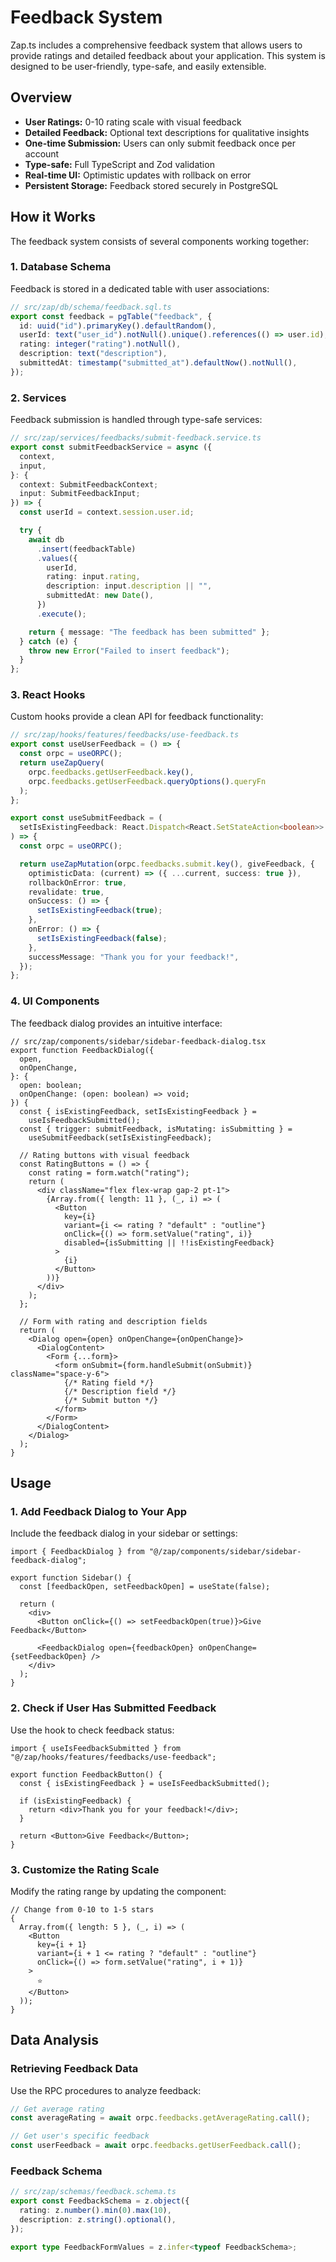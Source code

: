 # Feedback System

Zap.ts includes a comprehensive feedback system that allows users to provide ratings and detailed feedback about your application. This system is designed to be user-friendly, type-safe, and easily extensible.

## Overview

* **User Ratings:** 0-10 rating scale with visual feedback
* **Detailed Feedback:** Optional text descriptions for qualitative insights
* **One-time Submission:** Users can only submit feedback once per account
* **Type-safe:** Full TypeScript and Zod validation
* **Real-time UI:** Optimistic updates with rollback on error
* **Persistent Storage:** Feedback stored securely in PostgreSQL

## How it Works

The feedback system consists of several components working together:

### 1. Database Schema

Feedback is stored in a dedicated table with user associations:

```ts
// src/zap/db/schema/feedback.sql.ts
export const feedback = pgTable("feedback", {
  id: uuid("id").primaryKey().defaultRandom(),
  userId: text("user_id").notNull().unique().references(() => user.id),
  rating: integer("rating").notNull(),
  description: text("description"),
  submittedAt: timestamp("submitted_at").defaultNow().notNull(),
});
```

### 2. Services

Feedback submission is handled through type-safe services:

```ts
// src/zap/services/feedbacks/submit-feedback.service.ts
export const submitFeedbackService = async ({
  context,
  input,
}: {
  context: SubmitFeedbackContext;
  input: SubmitFeedbackInput;
}) => {
  const userId = context.session.user.id;

  try {
    await db
      .insert(feedbackTable)
      .values({
        userId,
        rating: input.rating,
        description: input.description || "",
        submittedAt: new Date(),
      })
      .execute();

    return { message: "The feedback has been submitted" };
  } catch (e) {
    throw new Error("Failed to insert feedback");
  }
};
```

### 3. React Hooks

Custom hooks provide a clean API for feedback functionality:

```ts
// src/zap/hooks/features/feedbacks/use-feedback.ts
export const useUserFeedback = () => {
  const orpc = useORPC();
  return useZapQuery(
    orpc.feedbacks.getUserFeedback.key(),
    orpc.feedbacks.getUserFeedback.queryOptions().queryFn
  );
};

export const useSubmitFeedback = (
  setIsExistingFeedback: React.Dispatch<React.SetStateAction<boolean>>
) => {
  const orpc = useORPC();

  return useZapMutation(orpc.feedbacks.submit.key(), giveFeedback, {
    optimisticData: (current) => ({ ...current, success: true }),
    rollbackOnError: true,
    revalidate: true,
    onSuccess: () => {
      setIsExistingFeedback(true);
    },
    onError: () => {
      setIsExistingFeedback(false);
    },
    successMessage: "Thank you for your feedback!",
  });
};
```

### 4. UI Components

The feedback dialog provides an intuitive interface:

```tsx
// src/zap/components/sidebar/sidebar-feedback-dialog.tsx
export function FeedbackDialog({
  open,
  onOpenChange,
}: {
  open: boolean;
  onOpenChange: (open: boolean) => void;
}) {
  const { isExistingFeedback, setIsExistingFeedback } =
    useIsFeedbackSubmitted();
  const { trigger: submitFeedback, isMutating: isSubmitting } =
    useSubmitFeedback(setIsExistingFeedback);

  // Rating buttons with visual feedback
  const RatingButtons = () => {
    const rating = form.watch("rating");
    return (
      <div className="flex flex-wrap gap-2 pt-1">
        {Array.from({ length: 11 }, (_, i) => (
          <Button
            key={i}
            variant={i <= rating ? "default" : "outline"}
            onClick={() => form.setValue("rating", i)}
            disabled={isSubmitting || !!isExistingFeedback}
          >
            {i}
          </Button>
        ))}
      </div>
    );
  };

  // Form with rating and description fields
  return (
    <Dialog open={open} onOpenChange={onOpenChange}>
      <DialogContent>
        <Form {...form}>
          <form onSubmit={form.handleSubmit(onSubmit)} className="space-y-6">
            {/* Rating field */}
            {/* Description field */}
            {/* Submit button */}
          </form>
        </Form>
      </DialogContent>
    </Dialog>
  );
}
```

## Usage

### 1. Add Feedback Dialog to Your App

Include the feedback dialog in your sidebar or settings:

```tsx
import { FeedbackDialog } from "@/zap/components/sidebar/sidebar-feedback-dialog";

export function Sidebar() {
  const [feedbackOpen, setFeedbackOpen] = useState(false);

  return (
    <div>
      <Button onClick={() => setFeedbackOpen(true)}>Give Feedback</Button>

      <FeedbackDialog open={feedbackOpen} onOpenChange={setFeedbackOpen} />
    </div>
  );
}
```

### 2. Check if User Has Submitted Feedback

Use the hook to check feedback status:

```tsx
import { useIsFeedbackSubmitted } from "@/zap/hooks/features/feedbacks/use-feedback";

export function FeedbackButton() {
  const { isExistingFeedback } = useIsFeedbackSubmitted();

  if (isExistingFeedback) {
    return <div>Thank you for your feedback!</div>;
  }

  return <Button>Give Feedback</Button>;
}
```

### 3. Customize the Rating Scale

Modify the rating range by updating the component:

```tsx
// Change from 0-10 to 1-5 stars
{
  Array.from({ length: 5 }, (_, i) => (
    <Button
      key={i + 1}
      variant={i + 1 <= rating ? "default" : "outline"}
      onClick={() => form.setValue("rating", i + 1)}
    >
      ⭐
    </Button>
  ));
}
```

## Data Analysis

### Retrieving Feedback Data

Use the RPC procedures to analyze feedback:

```ts
// Get average rating
const averageRating = await orpc.feedbacks.getAverageRating.call();

// Get user's specific feedback
const userFeedback = await orpc.feedbacks.getUserFeedback.call();
```

### Feedback Schema

```ts
// src/zap/schemas/feedback.schema.ts
export const FeedbackSchema = z.object({
  rating: z.number().min(0).max(10),
  description: z.string().optional(),
});

export type FeedbackFormValues = z.infer<typeof FeedbackSchema>;
```